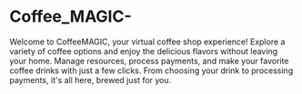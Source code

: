 # Coffee_MAGIC-
Welcome to CoffeeMAGIC, your virtual coffee shop experience! Explore a variety of coffee options and enjoy the delicious flavors without leaving your home. Manage resources, process payments, and make your favorite coffee drinks with just a few clicks. From choosing your drink to processing payments, it's all here, brewed just for you.
